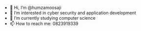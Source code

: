 - 👋 Hi, I’m @humzamoosaji
- 👀 I’m interested in cyber security and application development
- 🌱 I’m currently studying computer science
- 📫 How to reach me: 0823919339

<!---
humzamoosaji/humzamoosaji is a ✨ special ✨ repository because its `README.md` (this file) appears on your GitHub profile.
You can click the Preview link to take a look at your changes.
--->
